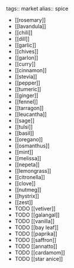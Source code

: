 tags:: market
alias:: spice

- [[rosemary]]
- [[lavandula]]
- [[chili]]
- [[dill]]
- [[garlic]]
- [[chives]]
- [[garlon]]
- [[curry]]
- [[cinnamon]]
- [[stevia]]
- [[pepper]]
- [[tumeric]]
- [[ginger]]
- [[fennel]]
- [[tarragon]]
- [[leucantha]]
- [[sage]]
- [[tulsi]]
- [[basil]]
- [[oregano]]
- [[osmanthus]]
- [[mint]]
- [[melissa]]
- [[nepeta]]
- [[lemongrass]]
- [[citronella]]
- [[clove]]
- [[nutmeg]]
- [[hystrix]]
- [[zest]]
- TODO [[vetiver]]
- TODO [[galangal]]
- TODO [[vanilla]]
- TODO [[bay leaf]]
- TODO [[paprika]]
- TODO [[saffron]]
- TODO [[annatto]]
- TODO [[cardamom]]
- TODO [[star anice]]